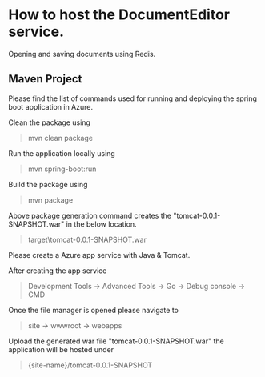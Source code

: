 # How to host the DocumentEditor service.

Opening and saving documents using Redis.

## Maven Project

Please find the list of commands used for running and deploying the spring boot application in Azure.

Clean the package using

> mvn clean package

Run the application locally using

> mvn spring-boot:run

Build the package using

> mvn package

Above package generation command creates the "tomcat-0.0.1-SNAPSHOT.war" in the below location.

> target\tomcat-0.0.1-SNAPSHOT.war

Please create a Azure app service with Java & Tomcat.

After creating the app service 

>Development Tools -> Advanced Tools -> Go -> Debug console -> CMD

Once the file manager is opened please navigate to

>site -> wwwroot -> webapps

Upload the generated war file "tomcat-0.0.1-SNAPSHOT.war" the application will be hosted under

>{site-name}/tomcat-0.0.1-SNAPSHOT

